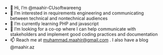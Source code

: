 - 👋 Hi, I’m @maahir-CUsoftwareeng
- 👀 I’m interested in requirements engineering and communicating between technical and nontechnical audiences
- 🌱 I’m currently learning PHP and javascript
- 💞️ I’m looking for a co-op where I can help communicate with stakeholders and implement good coding practices and documentation
- 📫 Reach me at muhammad.maahir@gmail.com . I also have a blog @maahir.az

<!---
maahir-CUsoftwareeng/maahir-CUsoftwareeng is a ✨ special ✨ repository because its `README.md` (this file) appears on your GitHub profile.
You can click the Preview link to take a look at your changes.
--->
